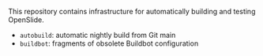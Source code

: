This repository contains infrastructure for automatically building and
testing OpenSlide.

- `autobuild`: automatic nightly build from Git main
- `buildbot`: fragments of obsolete Buildbot configuration


